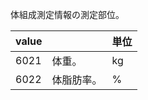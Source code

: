 体組成測定情報の測定部位。

| value |            | 単位 |
| :---- | :--------- | :--- |
| 6021  | 体重。     | kg   |
| 6022  | 体脂肪率。 | %    |
